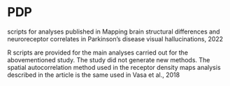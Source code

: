 # PDP
scripts for analyses published in Mapping brain structural differences and neuroreceptor correlates in Parkinson’s disease visual hallucinations, 2022

R scripts are provided for the main analyses carried out for the abovementioned study. The study did not generate new methods. 
The spatial autocorrelation method used in the receptor density maps analysis described in the article is the same used in Vasa et al., 2018
